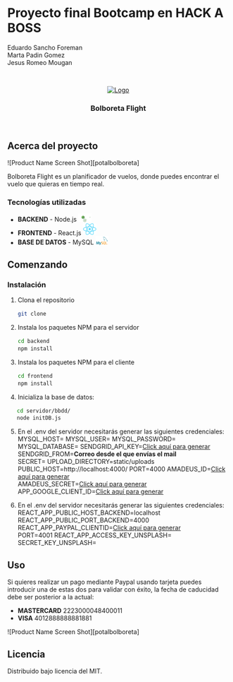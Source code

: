 # Proyecto final Bootcamp en **HACK A BOSS**

Eduardo Sancho Foreman <br/>
Marta Padin Gomez <br/>
Jesus Romeo Mougan <br/>

<br />
<p align="center">
  <a href="https://github.com/othneildrew/Best-README-Template">
    <img src="../../frontend/src/logos/logo2.svg" alt="Logo" width="150" height="150">
  </a>
  <h3 align="center">Bolboreta Flight</h3>
  
</p>
<br />

## Acerca del proyecto

![Product Name Screen Shot][potalbolboreta]

Bolboreta Flight es un planificador de vuelos, donde puedes encontrar el vuelo que quieras en tiempo real.

### Tecnologías utilizadas

- **BACKEND** - Node.js <img src="images/logoNode.svg" alt="Logo" width="30">
- **FRONTEND** - React.js <img src="images/logoReact.svg" alt="Logo" width="30">
- **BASE DE DATOS** - MySQL <img src="images/logomysql.png" alt="Logo" width="30">

## Comenzando

### Instalación

1. Clona el repositorio
   ```sh
   git clone
   ```
2. Instala los paquetes NPM para el servidor
   ```sh
   cd backend
   npm install
   ```
3. Instala los paquetes NPM para el cliente
   ```sh
   cd frontend
   npm install
   ```
4. Inicializa la base de datos:

```sh
   cd servidor/bbdd/
   node initDB.js
```

5. En el .env del servidor necesitarás generar las siguientes credenciales:
   MYSQL_HOST=
   MYSQL_USER=
   MYSQL_PASSWORD=
   MYSQL_DATABASE=
   SENDGRID_API_KEY=<a href= "https://sendgrid.com/">Click aquí para generar</a> <br/>
   SENDGRID_FROM=**Correo desde el que envías el mail** <br/>
   SECRET=
   UPLOAD_DIRECTORY=static/uploads
   PUBLIC_HOST=http://localhost:4000/
   PORT=4000
   AMADEUS_ID=<a href= "https://developers.amadeus.com/">Click aquí para generar</a> <br/>
   AMADEUS_SECRET=<a href= "https://developers.amadeus.com/">Click aquí para generar</a> <br/>
   APP_GOOGLE_CLIENT_ID=<a href= "https://developers.google.com/identity/protocols/oauth2">Click aquí para generar</a> <br/>

6. En el .env del servidor necesitarás generar las siguientes credenciales:
   REACT_APP_PUBLIC_HOST_BACKEND=localhost
   REACT_APP_PUBLIC_PORT_BACKEND=4000
   REACT_APP_PAYPAL_CLIENTID=<a href= "https://developer.paypal.com/developer/accounts/">Click aquí para generar</a> <br/>
   PORT=4001
   REACT_APP_ACCESS_KEY_UNSPLASH=
   SECRET_KEY_UNSPLASH=

## Uso

Si quieres realizar un pago mediante Paypal usando tarjeta puedes introducir una de estas dos para validar con éxito, la fecha de caducidad debe ser posterior a la actual:

- **MASTERCARD** 2223000048400011
- **VISA** 4012888888881881

![Product Name Screen Shot][potalbolboreta]

## Licencia

Distribuido bajo licencia del MIT.

<!-- Recursos para el Readme-->

[portalbolboreta]: screenShot/portadaBolboreta.png
[payment-screenshot]: images/payment.png
